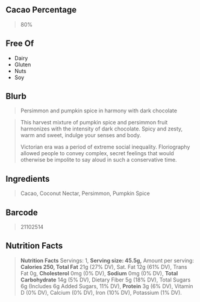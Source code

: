 ## Cacao Percentage
> 80%

## Free Of
- Dairy
- Gluten
- Nuts
- Soy

## Blurb
> Persimmon and pumpkin spice in harmony with dark chocolate

> This harvest mixture of pumpkin spice and persimmon fruit harmonizes with the intensity of dark chocolate. Spicy and zesty, warm and sweet, indulge your senses and body.
> 
> Victorian era was a period of extreme social inequality. Floriography allowed people to convey complex, secret feelings that would otherwise be impolite to say aloud in such a conservative time.

## Ingredients
> Cacao, Coconut Nectar, Persimmon, Pumpkin Spice

## Barcode
> 21102514

## Nutrition Facts
> **Nutrition Facts** Servings: 1, **Serving size: 45.5g,** Amount per serving: **Calories 250, Total Fat** 21g (27% DV), Sat. Fat 12g (61% DV), Trans Fat 0g, **Cholesterol** 0mg (0% DV), **Sodium** 0mg (0% DV), **Total Carbohydrate** 14g (5% DV), Dietary Fiber 5g (18% DV), Total Sugars 6g (Includes 6g Added Sugars, 11% DV), **Protein** 3g (6% DV), Vitamin D (0% DV), Calcium (0% DV), Iron (10% DV), Potassium (1% DV).
